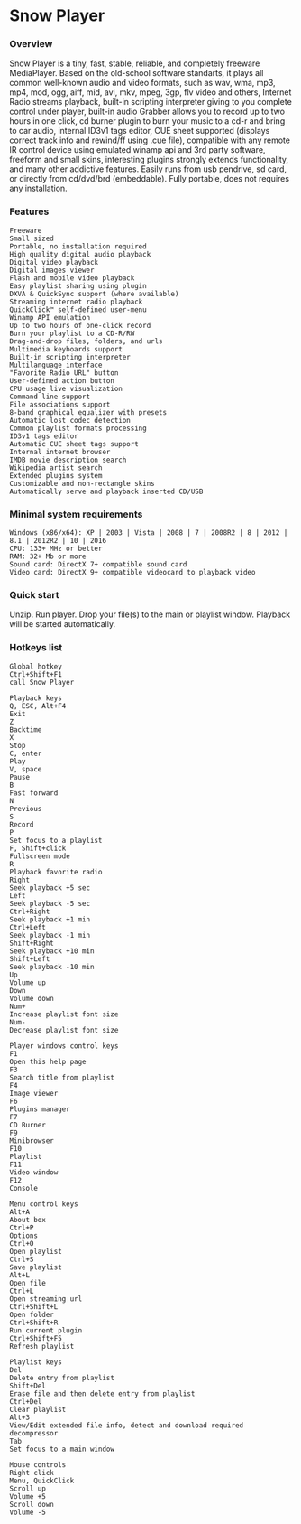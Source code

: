 # Snow Player

### Overview

Snow Player is a tiny, fast, stable, reliable, and completely freeware MediaPlayer. Based on the old-school software standarts, it plays all common well-known audio and video formats, such as wav, wma, mp3, mp4, mod, ogg, aiff, mid, avi, mkv, mpeg, 3gp, flv video and others, Internet Radio streams playback, built-in scripting interpreter giving to you complete control under player, built-in audio Grabber allows you to record up to two hours in one click, cd burner plugin to burn your music to a cd-r and bring to car audio, internal ID3v1 tags editor, CUE sheet supported (displays correct track info and rewind/ff using .cue file), compatible with any remote IR control device using emulated winamp api and 3rd party software, freeform and small skins, interesting plugins strongly extends functionality, and many other addictive features. Easily runs from usb pendrive, sd card, or directly from cd/dvd/brd (embeddable). Fully portable, does not requires any installation.

### Features

```
Freeware
Small sized
Portable, no installation required
High quality digital audio playback
Digital video playback
Digital images viewer
Flash and mobile video playback
Easy playlist sharing using plugin
DXVA & QuickSync support (where available)
Streaming internet radio playback
QuickClick™ self-defined user-menu
Winamp API emulation
Up to two hours of one-click record
Burn your playlist to a CD-R/RW
Drag-and-drop files, folders, and urls
Multimedia keyboards support
Built-in scripting interpreter
Multilanguage interface
"Favorite Radio URL" button
User-defined action button
CPU usage live visualization
Command line support
File associations support
8-band graphical equalizer with presets
Automatic lost codec detection
Common playlist formats processing
ID3v1 tags editor
Automatic CUE sheet tags support
Internal internet browser
IMDB movie description search
Wikipedia artist search
Extended plugins system
Customizable and non-rectangle skins
Automatically serve and playback inserted CD/USB
```

### Minimal system requirements

```
Windows (x86/x64): XP | 2003 | Vista | 2008 | 7 | 2008R2 | 8 | 2012 | 8.1 | 2012R2 | 10 | 2016
CPU: 133+ MHz or better
RAM: 32+ Mb or more
Sound card: DirectX 7+ compatible sound card
Video card: DirectX 9+ compatible videocard to playback video
```

### Quick start

Unzip. Run player. Drop your file(s) to the main or playlist window. Playback will be started automatically.

### Hotkeys list

```
Global hotkey
Ctrl+Shift+F1
call Snow Player

Playback keys
Q, ESC, Alt+F4
Exit
Z
Backtime
X
Stop
C, enter
Play
V, space
Pause
B
Fast forward
N
Previous
S
Record
P
Set focus to a playlist
F, Shift+click
Fullscreen mode
R
Playback favorite radio
Right
Seek playback +5 sec
Left
Seek playback -5 sec
Ctrl+Right
Seek playback +1 min
Ctrl+Left
Seek playback -1 min
Shift+Right
Seek playback +10 min
Shift+Left
Seek playback -10 min
Up
Volume up
Down
Volume down
Num+
Increase playlist font size
Num-
Decrease playlist font size

Player windows control keys
F1
Open this help page
F3
Search title from playlist
F4
Image viewer
F6
Plugins manager
F7
CD Burner
F9
Minibrowser
F10
Playlist
F11
Video window
F12
Console

Menu control keys
Alt+A
About box
Ctrl+P
Options
Ctrl+O
Open playlist
Ctrl+S
Save playlist
Alt+L
Open file
Ctrl+L
Open streaming url
Ctrl+Shift+L
Open folder
Ctrl+Shift+R
Run current plugin
Ctrl+Shift+F5
Refresh playlist

Playlist keys
Del
Delete entry from playlist
Shift+Del
Erase file and then delete entry from playlist
Ctrl+Del
Clear playlist
Alt+3
View/Edit extended file info, detect and download required decompressor
Tab
Set focus to a main window

Mouse controls
Right click
Menu, QuickClick
Scroll up
Volume +5
Scroll down
Volume -5
```
